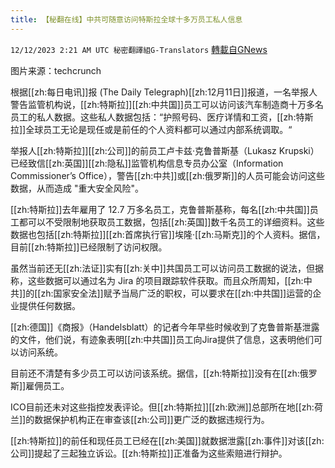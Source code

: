 ```yaml
---
title: 【秘翻在线】中共可随意访问特斯拉全球十多万员工私人信息
---
```

`12/12/2023 2:21 AM UTC 秘密翻譯組G-Translators` [轉載自GNews](https://gnews.org/articles/2098426)

图片来源：techcrunch         

根据[[zh:每日电讯]]报 (The Daily Telegraph)[[zh:12月11日]]报道，一名举报人警告监管机构说，[[zh:特斯拉]][[zh:中共国]]员工可以访问该汽车制造商十万多名员工的私人数据。这些私人数据包括：“护照号码、医疗详情和工资，[[zh:特斯拉]]全球员工无论是现任或是前任的个人资料都可以通过内部系统调取。“

举报人[[zh:特斯拉]][[zh:公司]]的前员工卢卡兹·克鲁普斯基（Lukasz Krupski）已经致信[[zh:英国]][[zh:隐私]]监管机构信息专员办公室（Information Commissioner’s Office），警告[[zh:中共]]或[[zh:俄罗斯]]的人员可能会访问这些数据，从而造成 "重大安全风险"。

[[zh:特斯拉]]去年雇用了 12.7 万多名员工，克鲁普斯基称，每名[[zh:中共国]]员工都可以不受限制地获取员工数据，包括[[zh:英国]]数千名员工的详细资料。这些数据也包括[[zh:特斯拉]][[zh:首席执行官]]埃隆·[[zh:马斯克]]的个人资料。据信，目前[[zh:特斯拉]]已经限制了访问权限。

虽然当前还无[[zh:法证]]实有[[zh:关中]]共国员工可以访问员工数据的说法，但据称，这些数据可以通过名为 Jira 的项目跟踪软件获取。而且众所周知，[[zh:中共]]的[[zh:国家安全法]]赋予当局广泛的职权，可以要求在[[zh:中共国]]运营的企业提供任何数据。

[[zh:德国]]《商报》（Handelsblatt）的记者今年早些时候收到了克鲁普斯基泄露的文件，他们说，有迹象表明[[zh:中共国]]员工向Jira提供了信息，这表明他们可以访问系统。

目前还不清楚有多少员工可以访问该系统。据信，[[zh:特斯拉]]没有在[[zh:俄罗斯]]雇佣员工。

ICO目前还未对这些指控发表评论。但[[zh:特斯拉]][[zh:欧洲]]总部所在地[[zh:荷兰]]的数据保护机构正在审查该[[zh:公司]]更广泛的数据违规行为。

[[zh:特斯拉]]的前任和现任员工已经在[[zh:美国]]就数据泄露[[zh:事件]]对该[[zh:公司]]提起了三起独立诉讼。[[zh:特斯拉]]正准备为这些索赔进行辩护。
